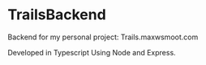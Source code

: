 # TrailsBackend
Backend for my personal project: Trails.maxwsmoot.com 

Developed in Typescript Using Node and Express.
